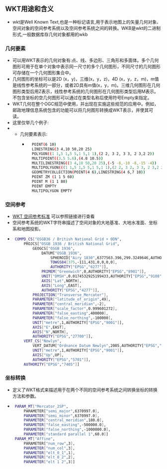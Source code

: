 ## WKT用途和含义
- wkt是Well Known Text,也是一种标记语言,用于表示地图上的矢量几何对象、空间对象的空间参考系统以及空间参考系统之间的转换。WKB是wkt的二进制形式,一般数据库存几何对象都用的wkb
### 几何要素
- 可以用WKT表示的几何对象有:点、线、多边形、三角形和多面体。多个几何图形可用于在单个对象中表示同一尺寸的多个几何图形，不同尺寸的几何图形可存储在一个几何图形集合中。
- 几何图形的坐标可以是2D (x，y)，三维(x，y，z)，4D (x，y，z，m)，m值是线性参考系统的一部分，或者2D具有m值(x，y，m)。三维几何图形在几何图形类型后用Z表示，线性参考系统的几何图形在几何图形类型后用M表示。不包含坐标的空几何图形可以通过在类型名称后使用符号Empty来指定。
- WKT几何在整个OGC规范中使用，并出现在实施这些规范的应用中。例如，邮政地理信息系统包含的功能可以将几何图形转换成WKT表示，并使其可读。
- 这里仅举几个例子:
-
  * 几何要素表示:
	- ``` bash
	    POINT(6 10)
	    LINESTRING(3 4,10 50,20 25)
	    POLYGON((1 1,5 1,5 5,1 5,1 1),(2 2, 3 2, 3 3, 2 3,2 2))
	    MULTIPOINT((3.5 5.6),(4.8 10.5))
	    MULTILINESTRING((3 4,10 50,20 25),(-5 -8,-10 -8,-15 -4))
	    MULTIPOLYGON(((1 1,5 1,5 5,1 5,1 1),(2 2, 3 2, 3 3, 2 3,2 2)),((3 3,6 2,6 4,3 3)))
	    GEOMETRYCOLLECTION(POINT(4 6),LINESTRING(4 6,7 10))
	    POINT ZM (1 1 5 60)
	    POINT M (1 1 80)
	    POINT EMPTY
	    MULTIPOLYGON EMPTY
	  ```
### 空间参考
- [WKT 空间参考标准](http://docs.opengeospatial.org/is/18-010r7/18-010r7.html) 可以参照链接进行查看
- 空间参考系统的WKT字符串描述了空间对象的大地基准、大地水准面、坐标系和地图投影。
- ``` bash
   COMPD_CS["OSGB36 / British National Grid + ODN",
       PROJCS["OSGB 1936 / British National Grid",
           GEOGCS["OSGB 1936",
               DATUM["OSGB_1936",
                   SPHEROID["Airy 1830",6377563.396,299.3249646,AUTHORITY["EPSG","7001"]],
                   TOWGS84[375,-111,431,0,0,0,0],
                   AUTHORITY["EPSG","6277"]],
               PRIMEM["Greenwich",0,AUTHORITY["EPSG","8901"]],
               UNIT["DMSH",0.0174532925199433,AUTHORITY["EPSG","9108"]],
               AXIS["Lat",NORTH],
               AXIS["Long",EAST],
               AUTHORITY["EPSG","4277"]],
           PROJECTION["Transverse_Mercator"],
           PARAMETER["latitude_of_origin",49],
           PARAMETER["central_meridian",-2],
           PARAMETER["scale_factor",0.999601272],
           PARAMETER["false_easting",400000],
           PARAMETER["false_northing",-100000],
           UNIT["metre",1,AUTHORITY["EPSG","9001"]],
           AXIS["E",EAST],
           AXIS["N",NORTH],
           AUTHORITY["EPSG","27700"]],
       VERT_CS["Newlyn",
           VERT_DATUM["Ordnance Datum Newlyn",2005,AUTHORITY["EPSG","5101"]],
           UNIT["metre",1,AUTHORITY["EPSG","9001"]],
           AXIS["Up",UP],
           AUTHORITY["EPSG","5701"]],
       AUTHORITY["EPSG","7405"]]
  ```
### 坐标转换
- 定义了WKT格式来描述用于在两个不同的空间参考系统之间转换坐标的转换方法和参数。
- ``` bash
   PARAM_MT["Mercator_2SP",
       PARAMETER["semi_major",6370997.0],
       PARAMETER["semi_minor",6370997.0],
       PARAMETER["central_meridian",180.0],
       PARAMETER["false_easting",-500000.0],
       PARAMETER["false_northing",-1000000.0],
       PARAMETER["standard parallel 1",60.0]]
   PARAM_MT["Affine",
       PARAMETER["num_row",3],
       PARAMETER["num_col",3],
       PARAMETER["elt_0_1",1],
       PARAMETER["elt_0_2",2],
       PARAMETER["elt 1 2",3]]
  ```